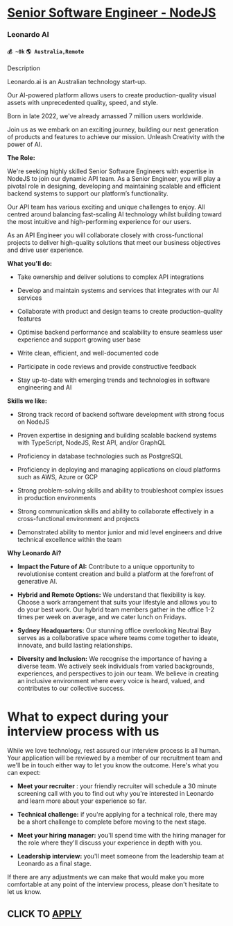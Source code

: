 # [Senior Software Engineer - NodeJS](https://www.remotewlb.com/apply/senior-software-engineer-nodejs-39521)  
### Leonardo AI  
#### `💰 ~0k` `🌎 Australia,Remote`  

Description

Leonardo.ai is an Australian technology start-up.

Our AI-powered platform allows users to create production-quality visual assets with unprecedented quality, speed, and style.

Born in late 2022, we've already amassed 7 million users worldwide.

Join us as we embark on an exciting journey, building our next generation of products and features to achieve our mission. Unleash Creativity with the power of AI.  

**The Role:**

We're seeking highly skilled Senior Software Engineers with expertise in NodeJS to join our dynamic API team. As a Senior Engineer, you will play a pivotal role in designing, developing and maintaining scalable and efficient backend systems to support our platform’s functionality.

Our API team has various exciting and unique challenges to enjoy. All centred around balancing fast-scaling AI technology whilst building toward the most intuitive and high-performing experience for our users.

As an API Engineer you will collaborate closely with cross-functional projects to deliver high-quality solutions that meet our business objectives and drive user experience.

**What you'll do:**

  * Take ownership and deliver solutions to complex API integrations 

  * Develop and maintain systems and services that integrates with our AI services

  * Collaborate with product and design teams to create production-quality features

  * Optimise backend performance and scalability to ensure seamless user experience and support growing user base

  * Write clean, efficient, and well-documented code

  * Participate in code reviews and provide constructive feedback 

  * Stay up-to-date with emerging trends and technologies in software engineering and AI

 **Skills we like:**

  * Strong track record of backend software development with strong focus on NodeJS

  * Proven expertise in designing and building scalable backend systems with TypeScript, NodeJS, Rest API, and/or GraphQL

  * Proficiency in database technologies such as PostgreSQL

  * Proficiency in deploying and managing applications on cloud platforms such as AWS, Azure or GCP

  * Strong problem-solving skills and ability to troubleshoot complex issues in production environments

  * Strong communication skills and ability to collaborate effectively in a cross-functional environment and projects

  * Demonstrated ability to mentor junior and mid level engineers and drive technical excellence within the team

 **Why Leonardo Ai?**

  *  **Impact the Future of AI:** Contribute to a unique opportunity to revolutionise content creation and build a platform at the forefront of generative AI.

  *  **Hybrid and Remote Options:** We understand that flexibility is key. Choose a work arrangement that suits your lifestyle and allows you to do your best work. Our hybrid team members gather in the office 1-2 times per week on average, and we cater lunch on Fridays. 

  * **Sydney Headquarters:** Our stunning office overlooking Neutral Bay serves as a collaborative space where teams come together to ideate, innovate, and build lasting relationships.

  *  **Diversity and Inclusion:** We recognise the importance of having a diverse team. We actively seek individuals from varied backgrounds, experiences, and perspectives to join our team. We believe in creating an inclusive environment where every voice is heard, valued, and contributes to our collective success.

# What to expect during your interview process with us

While we love technology, rest assured our interview process is all human. Your application will be reviewed by a member of our recruitment team and we'll be in touch either way to let you know the outcome. Here's what you can expect:

  *  **Meet your recruiter** : your friendly recruiter will schedule a 30 minute screening call with you to find out why you're interested in Leonardo and learn more about your experience so far.

  *  **Technical challenge:** if you're applying for a technical role, there may be a short challenge to complete before moving to the next stage.

  *  **Meet your hiring manager:** you'll spend time with the hiring manager for the role where they'll discuss your experience in depth with you.

  *  **Leadership interview:** you'll meet someone from the leadership team at Leonardo as a final stage.

If there are any adjustments we can make that would make you more comfortable at any point of the interview process, please don't hesitate to let us know.

  
## CLICK TO [APPLY](https://www.remotewlb.com/apply/senior-software-engineer-nodejs-39521)

